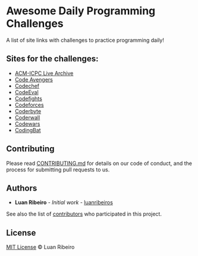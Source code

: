 
# Awesome Daily Programming Challenges

A list of site links with challenges to practice programming daily!

## Sites for the challenges:

- [ACM-ICPC Live Archive](https://icpcarchive.ecs.baylor.edu)
- [Code Avengers](https://www.codeavengers.com/codecamp)
- [Codechef](https://www.codechef.com)
- [CodeEval](https://www.codeeval.com)
- [Codefights](https://codefights.com)
- [Codeforces](http://codeforces.com)
- [Coderbyte](https://coderbyte.com)
- [Coderwall](https://coderwall.com)
- [Codewars](https://www.codewars.com)
- [CodingBat](http://codingbat.com)


## Contributing

Please read [CONTRIBUTING.md](https://github.com/luanribeiros/awesome-daily-programming-challenges/blob/master/CONTRIBUTING.md) for details on our code of conduct, and the process for submitting pull requests to us.

## Authors

* **Luan Ribeiro** - *Initial work* - [luanribeiros](https://github.com/luanribeiros)

See also the list of [contributors](https://github.com/luanribeiros/awesome-daily-programming-challenges/graphs/contributors) who participated in this project.

## License

[MIT License](https://github.com/luanribeiros/awesome-daily-programming-challenges/blob/master/LICENSE.md) © Luan Ribeiro
